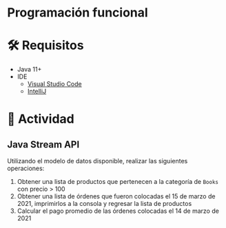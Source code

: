 # Programación funcional

# :hammer_and_wrench:  Requisitos
- Java 11+
- IDE
    * [Visual Studio Code](https://code.visualstudio.com/download)
    * [IntelliJ](https://www.jetbrains.com/idea/download)

# :pencil: Actividad
## Java Stream API
Utilizando el modelo de datos disponible, realizar las siguientes operaciones:
1. Obtener una lista de productos que pertenecen a la categoría de `Books` con precio > 100
2. Obtener una lista de órdenes que fueron colocadas el 15 de marzo de 2021, imprimirlos a la consola y regresar la lista de productos
3. Calcular el pago promedio de las órdenes colocadas el 14 de marzo de 2021